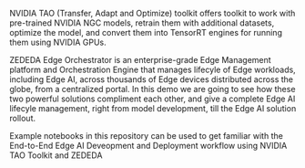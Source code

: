 NVIDIA TAO (Transfer, Adapt and Optimize) toolkit offers toolkit to work with pre-trained NVIDIA NGC models, retrain them with additional datasets, optimize the model, and convert them into TensorRT engines for running them using NVIDIA GPUs.

ZEDEDA Edge Orchestrator is an enterprise-grade Edge Management platform and Orchestration Engine that manages lifecyle of Edge workloads, including Edge AI, across thousands of Edge devices distributed across the globe, from a centralized portal. In this demo we are going to see how these two powerful solutions compliment each other, and give a complete Edge AI lifecyle management, right from model development, till the Edge AI solution rollout.

Example notebooks in this repository can be used to get familiar with the End-to-End Edge AI Deveopment and Deployment workflow using NVIDIA TAO Toolkit and ZEDEDA
